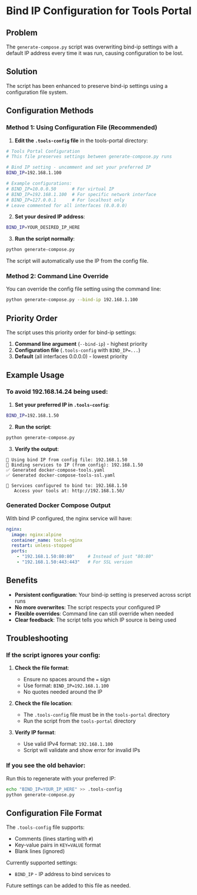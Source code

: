 # Bind IP Configuration for Tools Portal

## Problem

The `generate-compose.py` script was overwriting bind-ip settings with a default IP address every time it was run, causing configuration to be lost.

## Solution

The script has been enhanced to preserve bind-ip settings using a configuration file system.

## Configuration Methods

### Method 1: Using Configuration File (Recommended)

1. **Edit the `.tools-config` file** in the tools-portal directory:

```bash
# Tools Portal Configuration
# This file preserves settings between generate-compose.py runs

# Bind IP setting - uncomment and set your preferred IP
BIND_IP=192.168.1.100

# Example configurations:
# BIND_IP=10.0.0.50      # For virtual IP
# BIND_IP=192.168.1.100  # For specific network interface
# BIND_IP=127.0.0.1      # For localhost only
# Leave commented for all interfaces (0.0.0.0)
```

2. **Set your desired IP address**:
```bash
BIND_IP=YOUR_DESIRED_IP_HERE
```

3. **Run the script normally**:
```bash
python generate-compose.py
```

The script will automatically use the IP from the config file.

### Method 2: Command Line Override

You can override the config file setting using the command line:

```bash
python generate-compose.py --bind-ip 192.168.1.100
```

## Priority Order

The script uses this priority order for bind-ip settings:

1. **Command line argument** (`--bind-ip`) - highest priority
2. **Configuration file** (`.tools-config` with `BIND_IP=...`)
3. **Default** (all interfaces 0.0.0.0) - lowest priority

## Example Usage

### To avoid 192.168.14.24 being used:

1. **Set your preferred IP in `.tools-config`**:
```bash
BIND_IP=192.168.1.50
```

2. **Run the script**:
```bash
python generate-compose.py
```

3. **Verify the output**:
```
📁 Using bind IP from config file: 192.168.1.50
🔗 Binding services to IP (from config): 192.168.1.50
✅ Generated docker-compose-tools.yaml
✅ Generated docker-compose-tools-ssl.yaml

🔗 Services configured to bind to: 192.168.1.50
   Access your tools at: http://192.168.1.50/
```

### Generated Docker Compose Output

With bind IP configured, the nginx service will have:

```yaml
nginx:
  image: nginx:alpine
  container_name: tools-nginx
  restart: unless-stopped
  ports:
    - "192.168.1.50:80:80"     # Instead of just "80:80"
    - "192.168.1.50:443:443"   # For SSL version
```

## Benefits

- **Persistent configuration**: Your bind-ip setting is preserved across script runs
- **No more overwrites**: The script respects your configured IP
- **Flexible overrides**: Command line can still override when needed
- **Clear feedback**: The script tells you which IP source is being used

## Troubleshooting

### If the script ignores your config:

1. **Check the file format**:
   - Ensure no spaces around the `=` sign
   - Use format: `BIND_IP=192.168.1.100`
   - No quotes needed around the IP

2. **Check the file location**:
   - The `.tools-config` file must be in the `tools-portal` directory
   - Run the script from the `tools-portal` directory

3. **Verify IP format**:
   - Use valid IPv4 format: `192.168.1.100`
   - Script will validate and show error for invalid IPs

### If you see the old behavior:

Run this to regenerate with your preferred IP:
```bash
echo "BIND_IP=YOUR_IP_HERE" >> .tools-config
python generate-compose.py
```

## Configuration File Format

The `.tools-config` file supports:
- Comments (lines starting with `#`)
- Key-value pairs in `KEY=VALUE` format
- Blank lines (ignored)

Currently supported settings:
- `BIND_IP` - IP address to bind services to

Future settings can be added to this file as needed.